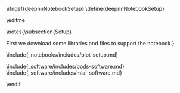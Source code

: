 \ifndef{deepnnNotebookSetup}
\define{deepnnNotebookSetup}

\editme


\notes{\subsection{Setup}

First we download some libraries and files to support the notebook.}

\include{_notebooks/includes/plot-setup.md}

\include{_software/includes/pods-software.md}
\include{_software/includes/mlai-software.md}


\endif
